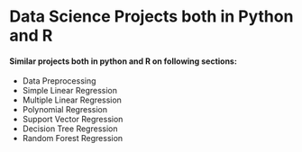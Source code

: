 # Data Science Projects both in Python and R
#### Similar projects both in python and R on following sections:
* Data Preprocessing
* Simple Linear Regression
* Multiple Linear Regression
* Polynomial Regression
* Support Vector Regression
* Decision Tree Regression
* Random Forest Regression
